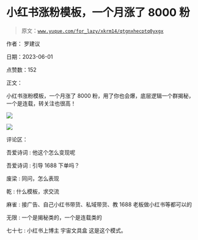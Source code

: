 # 小红书涨粉模板，一个月涨了 8000 粉

> 原文：[`www.yuque.com/for_lazy/xkrm14/qtgnxhecptq0yxgx`](https://www.yuque.com/for_lazy/xkrm14/qtgnxhecptq0yxgx)

作者： 罗建议

日期：2023-06-01

点赞数：152

正文：

小红书涨粉模板，一个月涨了 8000 粉，用了你也会爆，底层逻辑一个群揭秘，一个是连载，转关注也很高！

![](img/df951477790a3dc903bb9c34cc2acb6f.png)

![](img/4694eaf22566fe9f8040674e631efd65.png)

评论区：

吾爱诗词 : 他这个怎么变现呢

吾爱诗词 : 引导 1688 下单吗？

废梁 : 同问，怎么表现

乾 : 什么模板，求交流

麻雀 : 接广告、自己小红书带货、私域带货、教 1688 老板做小红书等都可以的

无限 : 一个是揭秘类的，一个是连载类的

七十七 : 小红书上博主 宇宙文具盒 这是这个模式。



